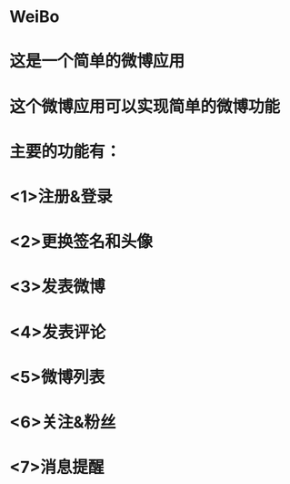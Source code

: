 # WeiBo
# 这是一个简单的微博应用
# 这个微博应用可以实现简单的微博功能
# 主要的功能有：
#     <1>注册&登录
#     <2>更换签名和头像
#     <3>发表微博
#     <4>发表评论
#     <5>微博列表
#     <6>关注&粉丝
#     <7>消息提醒

